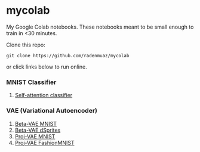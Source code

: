 # mycolab

My Google Colab notebooks.
These notebooks meant to be small enough to train in <30 minutes.

Clone this repo:
```
git clone https://github.com/radenmuaz/mycolab
``` 

or click links below to run online.

### MNIST Classifier
1. <a href="https://colab.research.google.com/drive/1bY2wMKuSihOdTZRWBvMSOi99h0eOXe2K">Self-attention classifier</a> 

### VAE (Variational Autoencoder)
1. <a href="https://colab.research.google.com/drive/16I3k_-1fFCRyT37-8HRUzaXvK4tsOoAr">Beta-VAE MNIST</a> 
2. <a href="https://colab.research.google.com/drive/1W88JAm_w-uzwVQto4X9rxlIDgeyeW4pe">Beta-VAE dSprites</a> 
3. <a href="https://colab.research.google.com/drive/10hynDfrfz7N_ssmrlhMMac8bSIsxhsFN">Proj-VAE MNIST</a> 
4. <a href="https://colab.research.google.com/drive/1MGAXSmsWifAMMf3JuYpK6ecB3B3J0nJL">Proj-VAE FashionMNIST</a> 

